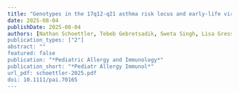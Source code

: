 ```yaml
---
title: "Genotypes in the 17q12-q21 asthma risk locus and early-life viral wheezing illnesses"
date: 2025-08-04
publishDate: 2025-08-04
authors: [Nathan Schoettler, Tebeb Gebretsadik, Sweta Singh, Lisa Gress, Eneida A. Mendonça, Brittney M. Snyder, Amy A. Eapen, Petra LeBeau, Ronald Gangnon, Christine M. Seroogy, Leonard B. Bacharier, Robert F. Lemanske Jr, Susan V. Lynch, Diane R. Gold, Rachel L. Miller, Daniel J. Jackson, Gurjit K. Khurana Hershey, Christine C. Johnson, Fernando D. Martinez, Carole Ober, Tina V. Hartert, James E. Gern, ECHO Children's Respiratory and Environmental Workgroup]
publication_types: ["2"]
abstract: ""
featured: false
publication: "*Pediatric Allergy and Immunology*"
publication_short: "*Pediatr Allergy Immunol*"
url_pdf: schoettler-2025.pdf
doi: 10.1111/pai.70165
---
```


